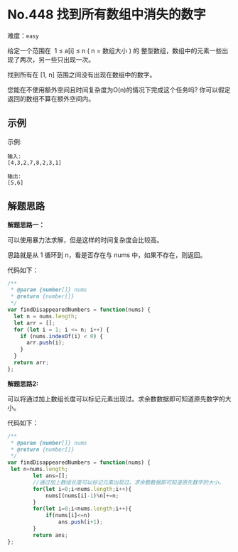 # No.448 找到所有数组中消失的数字

难度：`easy`

给定一个范围在  1 ≤ a[i] ≤ n ( n = 数组大小 ) 的 整型数组，数组中的元素一些出现了两次，另一些只出现一次。

找到所有在 [1, n] 范围之间没有出现在数组中的数字。

您能在不使用额外空间且时间复杂度为O(n)的情况下完成这个任务吗? 你可以假定返回的数组不算在额外空间内。

## 示例

示例:

```
输入:
[4,3,2,7,8,2,3,1]

输出:
[5,6]
```

## 解题思路


**解题思路一：**

可以使用暴力法求解，但是这样的时间复杂度会比较高。

思路就是从 1 循环到 n，看是否存在与 nums 中，如果不存在，则返回。

代码如下：

```javascript
/**
 * @param {number[]} nums
 * @return {number[]}
 */
var findDisappearedNumbers = function(nums) {
  let n = nums.length;
  let arr = [];
  for (let i = 1; i <= n; i++) {
    if (nums.indexOf(i) < 0) {
      arr.push(i);
    }
  }
  return arr;
};
```

**解题思路2:**

可以将通过加上数组长度可以标记元素出现过。求余数数据即可知道原先数字的大小。

代码如下：

```javascript
/**
 * @param {number[]} nums
 * @return {number[]}
 */
var findDisappearedNumbers = function(nums) {
 let n=nums.length;
        let ans=[];
        //通过加上数组长度可以标记元素出现过。求余数数据即可知道原先数字的大小。
        for(let i=0;i<nums.length;i++){
            nums[(nums[i]-1)%n]+=n;
        }
        for(let i=0;i<nums.length;i++){
            if(nums[i]<=n)
                ans.push(i+1);
        }
        return ans;
};
```

